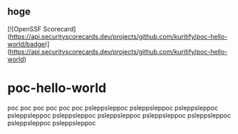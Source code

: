 ## hoge
[![OpenSSF Scorecard]
(https://api.securityscorecards.dev/projects/github.com/kuritify/poc-hello-world/badge)]
(https://api.securityscorecards.dev/projects/github.com/kuritify/poc-hello-world)

# poc-hello-world
poc
poc
poc
poc
poc
poc
psleppsleppoc
psleppsleppoc
psleppsleppoc
psleppsleppoc
psleppsleppoc
psleppsleppoc
psleppsleppoc
psleppsleppoc
psleppsleppoc
psleppsleppoc
